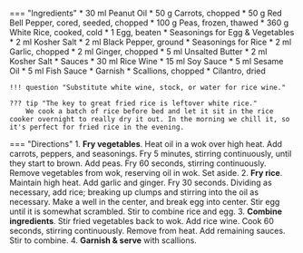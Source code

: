 === "Ingredients"
    * 30 ml Peanut Oil
    * 50 g Carrots, chopped
    * 50 g Red Bell Pepper, cored, seeded, chopped
    * 100 g Peas, frozen, thawed
    * 360 g White Rice, cooked, cold
    * 1 Egg, beaten
    * Seasonings for Egg & Vegetables
        * 2 ml Kosher Salt
        * 2 ml Black Pepper, ground
    * Seasonings for Rice
        * 2 ml Garlic, chopped
        * 2 ml Ginger, chopped
        * 5 ml Unsalted Butter
        * 2 ml Kosher Salt
    * Sauces
        * 30 ml Rice Wine
        * 15 ml Soy Sauce
        * 5 ml Sesame Oil
        * 5 ml Fish Sauce
    * Garnish
        * Scallions, chopped
        * Cilantro, dried

    !!! question "Substitute white wine, stock, or water for rice wine."

    ??? tip "The key to great fried rice is leftover white rice."
        We cook a batch of rice before bed and let it sit in the rice cooker overnight to really dry it out. In the morning we chill it, so it's perfect for fried rice in the evening.

=== "Directions"
    1. **Fry vegetables**. Heat oil in a wok over high heat. Add carrots, peppers, and seasonings. Fry 5 minutes, stirring continuously, until they start to brown. Add peas. Fry 60 seconds, stirring continuously. Remove vegetables from wok, reserving oil in wok. Set aside.
    2. **Fry rice**. Maintain high heat. Add garlic and ginger. Fry 30 seconds. Dividing as necessary, add rice; breaking up clumps and stirring into the oil as necessary. Make a well in the center, and break egg into center. Stir egg until it is somewhat scrambled. Stir to combine rice and egg.
    3. **Combine ingredients**. Stir fried vegetables back to wok. Add rice wine. Cook 60 seconds, stirring continuously. Remove from heat. Add remaining sauces. Stir to combine.
    4. **Garnish & serve** with scallions.

[^1]: {{ cite.bittman_how_to_cook_everything }}

